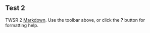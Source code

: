 ## Test 2

TWSR 2 [Markdown](http://daringfireball.net/projects/markdown/). Use the toolbar above, or click the **?** button for formatting help.
